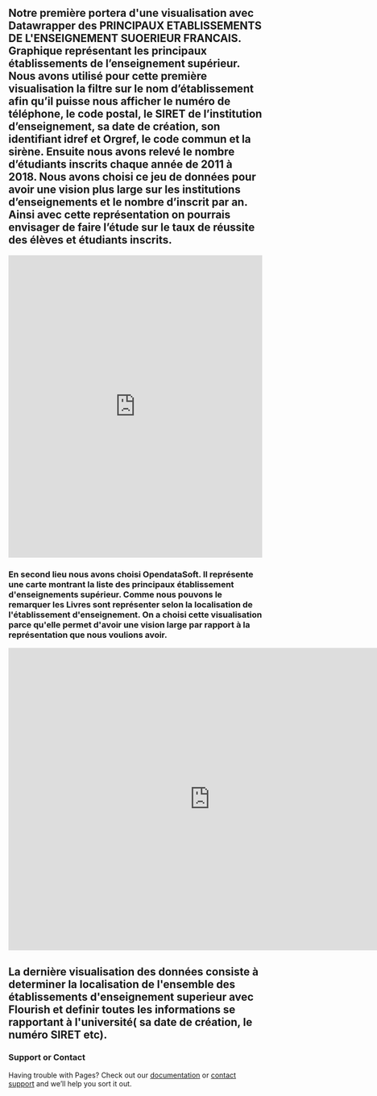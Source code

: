 ## Notre première portera d'une visualisation avec Datawrapper des PRINCIPAUX ETABLISSEMENTS DE L'ENSEIGNEMENT SUOERIEUR FRANCAIS. Graphique représentant les principaux établissements de l’enseignement supérieur. Nous avons utilisé pour cette première visualisation la filtre sur le nom d’établissement afin qu’il puisse nous afficher le numéro de téléphone, le code postal, le SIRET de l’institution d’enseignement, sa date de création, son identifiant idref et Orgref, le code commun et la sirène. Ensuite nous avons relevé le nombre d’étudiants inscrits chaque année de 2011 à 2018. Nous avons choisi ce jeu de données pour avoir une vision plus large sur les institutions d’enseignements et le nombre d’inscrit par an. Ainsi avec cette représentation on pourrais envisager de faire l’étude sur le taux de réussite des élèves et étudiants inscrits.
<iframe title=" Principaux établissement de l'enseignement supérieur" aria-label="Interactive area chart" id="datawrapper-chart-ymLDY" src="https://datawrapper.dwcdn.net/ymLDY/1/" scrolling="no" frameborder="0" style="width: 0; min-width: 100% !important; border: none;" height="600"></iframe><script type="text/javascript">!function(){"use strict";window.addEventListener("message",(function(a){if(void 0!==a.data["datawrapper-height"])for(var e in a.data["datawrapper-height"]){var t=document.getElementById("datawrapper-chart-"+e)||document.querySelector("iframe[src*='"+e+"']");t&&(t.style.height=a.data["datawrapper-height"][e]+"px")}}))}();
</script>

### En second lieu nous avons choisi OpendataSoft. Il représente une carte montrant la liste des principaux établissement d'enseignements supérieur. Comme nous pouvons le remarquer les Livres sont représenter selon la localisation de l'établissement d'enseignement. On a choisi cette visualisation parce qu'elle permet d'avoir une vision large par rapport à la représentation que nous voulions avoir.
<iframe frameborder="0" width="800" height="600" src="https://data.opendatasoft.com/map/embed/etablissement_enseignement_superieur/?&static=false&scrollWheelZoom=false"></iframe>

## La dernière visualisation des données consiste à determiner la localisation de l'ensemble des établissements d'enseignement superieur avec Flourish et definir toutes les informations se rapportant à l'université( sa date de création, le numéro SIRET etc).
<div class="flourish-embed flourish-hierarchy » data-src="visualisation/5153460"><script src="https://public.flourish.studio/resources/embed.js"></script></div>
                                                                                                                                                
                                                                                                                                                
                                                                                                                                                
                                                                                                                                                
                                                                                                                                                
                                                                                                                                                
                                                                                                                                                
                                                                                                                                                
                                                                                                                                                
                                                                                                                                                
                                                                                                                                                
                                                                                                                                                
                                                                                                                                                
                                                                                                                                                
                                                                                                                                                
                                                                                                                                                
                                                                                                                                                
                                                                                                                                                
                                                                                                                                                
                                                                                                                                                
                                                                                                                                                
                                                                                                                                                
                                                                                                                                                
                                                                                                                                                
                                                                                                                                                
                                                                                                                                                
                                                                                                                                                
                                                                                                                                                
                                                                                                                                                
                                                                                                                                                
                                                                                                                                                
                                                                                                                                                
                                                                                                                                                
                                                                                                                                                
                                                                                                                                                
                                           



### Support or Contact

Having trouble with Pages? Check out our [documentation](https://docs.github.com/categories/github-pages-basics/) or [contact support](https://support.github.com/contact) and we’ll help you sort it out.
